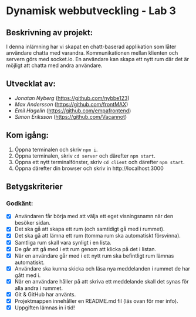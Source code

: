 # Dynamisk webbutveckling - Lab 3

## Beskrivning av projekt:
I denna inlämning har vi skapat en chatt-baserad applikation som låter användare chatta med varandra. Kommunikationen mellan klienten och servern görs med socket.io.
En användare kan skapa ett nytt rum där det är möjligt att chatta med andra användare.

## Utvecklat av:
* *Jonatan Nyberg* (https://github.com/nybbe123) 
* *Max Andersson* (https://github.com/frontMAX)
* *Emil Hagelin* (https://github.com/empafrontend)
* *Simon Eriksson* (https://github.com/Vacannot)

## Kom igång:
1. Öppna terminalen och skriv `npm i`.
2. Öppna terminalen, skriv `cd server` och därefter `npm start`.
3. Öppna ett nytt terminalfönster, skriv `cd client` och därefter `npm start`.
4. Öppna därefter din browser och skriv in http://localhost:3000

## Betygskriterier
### Godkänt:
- [x] Användaren får börja med att välja ett eget visningsnamn när den besöker sidan.
- [x] Det ska gå att skapa ett rum (och samtidigt gå med i rummet).
- [x] Det ska gå att lämna ett rum (tomma rum ska automatiskt försvinna).
- [x] Samtliga rum skall vara synligt i en lista.
- [x] De går att gå med i ett rum genom att klicka på det i listan.
- [x] När en användare går med i ett nytt rum ska befintligt rum lämnas automatiskt.
- [x] Användare ska kunna skicka och läsa nya meddelanden i rummet de har gått med i.
- [x] När en användare håller på att skriva ett meddelande skall det synas för alla andra i rummet.
- [x] Git & GitHub har använts.
- [x] Projektmappen innehåller en README.md fil (läs ovan för mer info).
- [x] Uppgiften lämnas in i tid!
